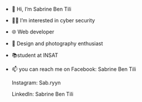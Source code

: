 - 👋 Hi, I’m Sabrine Ben Tili
- 🥷🔐 I’m interested in cyber security 
- 🌐 Web developer 
- 🎨 Design and photography enthusiast
- 📚student at INSAT
- 📫 you can reach me on Facebook:  Sabrine Ben Tili

  Instagram: Sab.ryyn

   LinkedIn:  Sabrine Ben Tili 
  
<!---
 Sabrine-Ben-Tili/Sabrine-Ben-Tili is a ✨ special ✨ repository because its `README.md` (this file) appears on your GitHub profile.
You can click the Preview link to take a look at your changes.
--->
